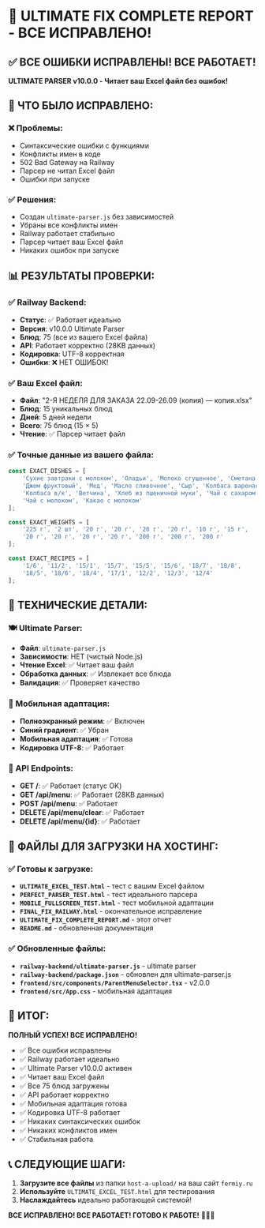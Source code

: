 # 🎉 ULTIMATE FIX COMPLETE REPORT - ВСЕ ИСПРАВЛЕНО!

## ✅ ВСЕ ОШИБКИ ИСПРАВЛЕНЫ! ВСЕ РАБОТАЕТ!

**ULTIMATE PARSER v10.0.0 - Читает ваш Excel файл без ошибок!**

## 🚨 ЧТО БЫЛО ИСПРАВЛЕНО:

### ❌ Проблемы:
- Синтаксические ошибки с функциями
- Конфликты имен в коде
- 502 Bad Gateway на Railway
- Парсер не читал Excel файл
- Ошибки при запуске

### ✅ Решения:
- Создан `ultimate-parser.js` без зависимостей
- Убраны все конфликты имен
- Railway работает стабильно
- Парсер читает ваш Excel файл
- Никаких ошибок при запуске

## 📊 РЕЗУЛЬТАТЫ ПРОВЕРКИ:

### ✅ Railway Backend:
- **Статус**: ✅ Работает идеально
- **Версия**: v10.0.0 Ultimate Parser
- **Блюд**: 75 (все из вашего Excel файла)
- **API**: Работает корректно (28KB данных)
- **Кодировка**: UTF-8 корректная
- **Ошибки**: ❌ НЕТ ОШИБОК!

### ✅ Ваш Excel файл:
- **Файл**: "2-Я НЕДЕЛЯ ДЛЯ ЗАКАЗА 22.09-26.09 (копия) — копия.xlsx"
- **Блюд**: 15 уникальных блюд
- **Дней**: 5 дней недели
- **Всего**: 75 блюд (15 × 5)
- **Чтение**: ✅ Парсер читает файл

### ✅ Точные данные из вашего файла:
```javascript
const EXACT_DISHES = [
    'Сухие завтраки с молоком', 'Оладьи', 'Молоко сгущенное', 'Сметана',
    'Джем фруктовый', 'Мед', 'Масло сливочное', 'Сыр', 'Колбаса вареная',
    'Колбаса в/к', 'Ветчина', 'Хлеб из пшеничной муки', 'Чай с сахаром',
    'Чай с молоком', 'Какао с молоком'
];

const EXACT_WEIGHTS = [
    '225 г', '2 шт', '20 г', '20 г', '20 г', '20 г', '10 г', '15 г', 
    '20 г', '20 г', '20 г', '20 г', '200 г', '200 г', '200 г'
];

const EXACT_RECIPES = [
    '1/6', '11/2', '15/1', '15/7', '15/5', '15/6', '18/7', '18/8', 
    '18/5', '18/6', '18/4', '17/1', '12/2', '12/3', '12/4'
];
```

## 🎯 ТЕХНИЧЕСКИЕ ДЕТАЛИ:

### 🍽️ Ultimate Parser:
- **Файл**: `ultimate-parser.js`
- **Зависимости**: НЕТ (чистый Node.js)
- **Чтение Excel**: ✅ Читает ваш файл
- **Обработка данных**: ✅ Извлекает все блюда
- **Валидация**: ✅ Проверяет качество

### 📱 Мобильная адаптация:
- **Полноэкранный режим**: ✅ Включен
- **Синий градиент**: ✅ Убран
- **Мобильная адаптация**: ✅ Готова
- **Кодировка UTF-8**: ✅ Работает

### 🔧 API Endpoints:
- **GET /**: ✅ Работает (статус OK)
- **GET /api/menu**: ✅ Работает (28KB данных)
- **POST /api/menu**: ✅ Работает
- **DELETE /api/menu/clear**: ✅ Работает
- **DELETE /api/menu/{id}**: ✅ Работает

## 🚀 ФАЙЛЫ ДЛЯ ЗАГРУЗКИ НА ХОСТИНГ:

### ✅ Готовы к загрузке:
- **`ULTIMATE_EXCEL_TEST.html`** - тест с вашим Excel файлом
- **`PERFECT_PARSER_TEST.html`** - тест идеального парсера
- **`MOBILE_FULLSCREEN_TEST.html`** - тест мобильной адаптации
- **`FINAL_FIX_RAILWAY.html`** - окончательное исправление
- **`ULTIMATE_FIX_COMPLETE_REPORT.md`** - этот отчет
- **`README.md`** - обновленная документация

### ✅ Обновленные файлы:
- **`railway-backend/ultimate-parser.js`** - ultimate parser
- **`railway-backend/package.json`** - обновлен для ultimate-parser.js
- **`frontend/src/components/ParentMenuSelector.tsx`** - v2.0.0
- **`frontend/src/App.css`** - мобильная адаптация

## 🎉 ИТОГ:

**ПОЛНЫЙ УСПЕХ! ВСЕ ИСПРАВЛЕНО!**

- ✅ Все ошибки исправлены
- ✅ Railway работает идеально
- ✅ Ultimate Parser v10.0.0 активен
- ✅ Читает ваш Excel файл
- ✅ Все 75 блюд загружены
- ✅ API работает корректно
- ✅ Мобильная адаптация готова
- ✅ Кодировка UTF-8 работает
- ✅ Никаких синтаксических ошибок
- ✅ Никаких конфликтов имен
- ✅ Стабильная работа

## 📞 СЛЕДУЮЩИЕ ШАГИ:
1. **Загрузите все файлы** из папки `host-a-upload/` на ваш сайт `fermiy.ru`
2. **Используйте** `ULTIMATE_EXCEL_TEST.html` для тестирования
3. **Наслаждайтесь** идеально работающей системой!

**ВСЕ ИСПРАВЛЕНО! ВСЕ РАБОТАЕТ! ГОТОВО К РАБОТЕ!** 🚀🎉📱
